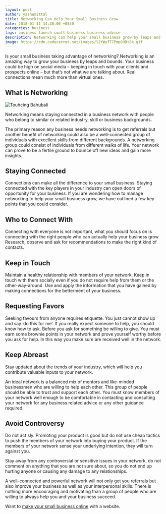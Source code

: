 ```yaml
---
layout: post
author: yashumittal
title: Networking Can Help Your Small Business Grow
date: 2018-01-11 14:30:00 +0530
categories: business
tags: business launch small-business business-advice
description: Networking can help your small business grow by leaps and bounds. Don&#039;t know where to start? Here are a few tips that can help you get going.
image: https://cdn.codecarrot.net/images/l2YWyfT7PmpOHBt8k.gif
---
```


Is your small business taking advantage of networking? Networking is an amazing way to grow your business by leaps and bounds. Your business could be high on social media – keeping in touch with your clients and prospects online – but that’s not what we are talking about. Real connections mean much more than virtual ones.

## What is Networking

![Touhcing Bahubali](https://cdn.codecarrot.net/images/l2YWyfT7PmpOHBt8k.gif)

Networking means staying connected in a business network with people who belong to similar or related industry, skill or business backgrounds.

The primary reason any business needs networking is to get referrals but another benefit of networking could also be a well-connected group of individuals with excellent skills from different backgrounds. A networking group could consist of individuals from different walks of life. Your network can prove to be a fertile ground to bounce off new ideas and gain more insights.

## Staying Connected

Connections can make all the difference to your small business. Staying connected with the key players in your industry can open doors of opportunity for your business. If you are wondering how to manage networking to help your small business grow, we have outlined a few key points that you could consider.

## Who to Connect With

Connecting with everyone is not important, what you should focus on is connecting with the right people who can actually help your business grow. Research, observe and ask for recommendations to make the right kind of contacts.

## Keep in Touch

Maintain a healthy relationship with members of your network. Keep in touch with them socially even if you do not require help from them or the other-way-around. Use and apply the information that you have gained by making connections for the betterment of your business.

## Requesting Favors

Seeking favours from anyone requires etiquette. You just cannot show up and say ‘do this for me’. If you really expect someone to help, you should know how to ask. Before you ask for something be willing to give. You must earn some brownie points in your network and prove yourself worthy before you ask for help. In this way you make sure are received well in the network.

## Keep Abreast

Stay updated about the trends of your industry, which will help you contribute valuable inputs to your network.

An ideal network is a balanced mix of mentors and like-minded businessmen who are willing to help each other. This group of people should be able to trust and support each other. You must know members of your network well enough to be comfortable in contacting and consulting your network for any business related advice or any other guidance required.

## Avoid Controversy

Do not act sly. Promoting your product is good but do not use cheap tactics to push the members of your network into buying your product. If the members of your network sense your underlying intention, they will turn against you.

Stay away from any controversial or sensitive issues in your network, do not comment on anything that you are not sure about, so you do not end up hurting anyone or causing any damage to any relationships.

A well-connected and powerful network will not only get you referrals but also improve your business as well as your interpersonal skills.  There is nothing more encouraging and motivating than a group of people who are willing to always help you and your business succeed.

Want to [make your small business online](//www.codecarrot.net/) with a website.